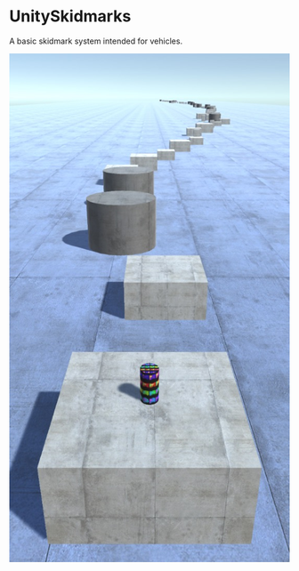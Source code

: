 # UnitySkidmarks

A basic skidmark system intended for vehicles.

![Alt text](https://github.com/haili1234/UnityTYTGame/raw/master/show_00.jpeg)
